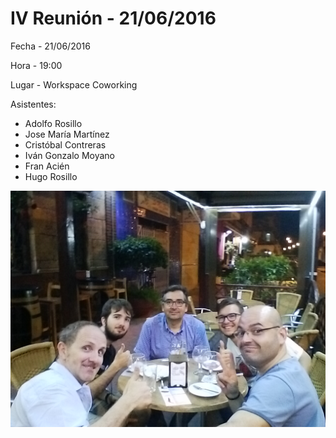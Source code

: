 # IV Reunión - 21/06/2016

Fecha - 21/06/2016

Hora  - 19:00

Lugar - Workspace Coworking

Asistentes:
* Adolfo Rosillo
* Jose María Martínez
* Cristóbal Contreras
* Iván Gonzalo Moyano
* Fran Acién
* Hugo Rosillo

![Algunos asistentes de la IV Reunión](IMG_20160621_222858.jpg)
